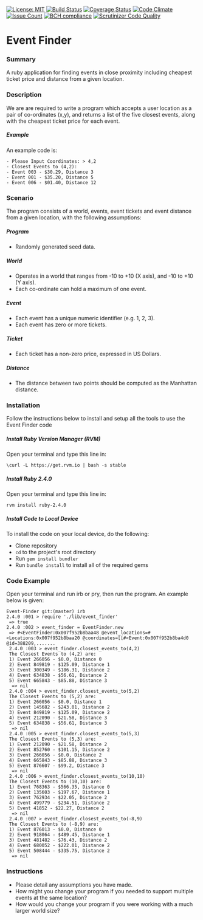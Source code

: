 [![License: MIT](https://img.shields.io/badge/License-MIT-yellow.svg)](LICENSE.txt)
[![Build Status](https://travis-ci.org/UltimateCoder00/Event-Finder.svg?branch=master)](https://travis-ci.org/UltimateCoder00/Event-Finder)
[![Coverage Status](https://coveralls.io/repos/github/UltimateCoder00/Event-Finder/badge.svg?branch=master)](https://coveralls.io/github/UltimateCoder00/Event-Finder?branch=master)
[![Code Climate](https://codeclimate.com/github/UltimateCoder00/Event-Finder/badges/gpa.svg)](https://codeclimate.com/github/UltimateCoder00/Event-Finder)
[![Issue Count](https://codeclimate.com/github/UltimateCoder00/Event-Finder/badges/issue_count.svg)](https://codeclimate.com/github/UltimateCoder00/Event-Finder)
[![BCH compliance](https://bettercodehub.com/edge/badge/UltimateCoder00/Event-Finder?branch=master)](https://bettercodehub.com/)
[![Scrutinizer Code Quality](https://scrutinizer-ci.com/g/UltimateCoder00/Event-Finder/badges/quality-score.png?b=master)](https://scrutinizer-ci.com/g/UltimateCoder00/Event-Finder/?branch=master)
# Event Finder

### Summary
A ruby application for finding events in close proximity including cheapest ticket price and distance from a given location.

### Description
We are are required to write a program which accepts a user location as a pair of co-ordinates (x,y), and returns a list of the five closest events, along with the cheapest ticket price for each event.

##### Example
An example code is:
```
- Please Input Coordinates: > 4,2
- Closest Events to (4,2):
- Event 003 - $30.29, Distance 3
- Event 001 - $35.20, Distance 5
- Event 006 - $01.40, Distance 12
```

### Scenario
The program consists of a world, events, event tickets and event distance from a given location, with the following assumptions:

##### Program
- Randomly generated seed data.

##### World
- Operates in a world that ranges from -10 to +10 (X axis), and -10
to +10 (Y axis).
- Each co-ordinate can hold a maximum of one event.

##### Event
- Each event has a unique numeric identifier (e.g. 1, 2, 3).
- Each event has zero or more tickets.

##### Ticket
- Each ticket has a non-zero price, expressed in US Dollars.

##### Distance
- The distance between two points should be computed as the Manhattan distance.

### Installation
Follow the instructions below to install and setup all the tools to use the Event Finder code
##### Install Ruby Version Manager (RVM)
Open your terminal and type this line in:
```
\curl -L https://get.rvm.io | bash -s stable
```
##### Install Ruby 2.4.0
Open your terminal and type this line in:
```
rvm install ruby-2.4.0
```
##### Install Code to Local Device
To install the code on your local device, do the following:

* Clone repository
* `cd` to the project's root directory
* Run `gem install bundler`
* Run `bundle install` to install all of the required gems

### Code Example
Open your terminal and run irb or pry, then run the program. An example below is given:
```
Event-Finder git:(master) irb
2.4.0 :001 > require './lib/event_finder'
 => true
2.4.0 :002 > event_finder = EventFinder.new
 => #<EventFinder:0x007f952b8baa48 @event_locations=#<Locations:0x007f952b8baa20 @coordinates=[[#<Event:0x007f952b8ba4d0 @id=388209,.......
 2.4.0 :003 > event_finder.closest_events_to(4,2)
 The Closest Events to (4,2) are:
 1) Event 266056 - $0.0, Distance 0
 2) Event 849819 - $125.09, Distance 1
 3) Event 300349 - $186.31, Distance 2
 4) Event 634838 - $56.61, Distance 2
 5) Event 665843 - $85.88, Distance 3
  => nil
 2.4.0 :004 > event_finder.closest_events_to(5,2)
 The Closest Events to (5,2) are:
 1) Event 266056 - $0.0, Distance 1
 2) Event 145682 - $243.01, Distance 2
 3) Event 849819 - $125.09, Distance 2
 4) Event 212090 - $21.58, Distance 3
 5) Event 634838 - $56.61, Distance 3
  => nil
 2.4.0 :005 > event_finder.closest_events_to(5,3)
 The Closest Events to (5,3) are:
 1) Event 212090 - $21.58, Distance 2
 2) Event 852760 - $101.15, Distance 2
 3) Event 266056 - $0.0, Distance 2
 4) Event 665843 - $85.88, Distance 3
 5) Event 876607 - $99.2, Distance 3
  => nil
 2.4.0 :006 > event_finder.closest_events_to(10,10)
 The Closest Events to (10,10) are:
 1) Event 768363 - $566.35, Distance 0
 2) Event 135603 - $197.67, Distance 1
 3) Event 762934 - $22.05, Distance 2
 4) Event 499779 - $234.51, Distance 2
 5) Event 41852 - $22.27, Distance 2
  => nil
 2.4.0 :007 > event_finder.closest_events_to(-8,9)
 The Closest Events to (-8,9) are:
 1) Event 876013 - $0.0, Distance 0
 2) Event 918064 - $489.45, Distance 1
 3) Event 481482 - $76.43, Distance 2
 4) Event 680052 - $222.01, Distance 2
 5) Event 508444 - $335.75, Distance 2
  => nil
```
### Instructions
- Please detail any assumptions you have made.
- How might you change your program if you needed to support multiple events at the
same location?
- How would you change your program if you were working with a much larger world
size?
